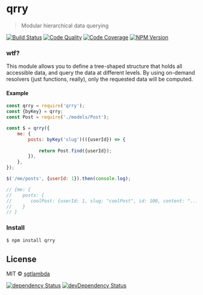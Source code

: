# qrry

> Modular hierarchical data querying

[![Build Status][travis-image]][travis-url]
[![Code Quality][codeclimate-image]][codeclimate-url]
[![Code Coverage][coveralls-image]][coveralls-url]
[![NPM Version][npm-image]][npm-url]

### wtf?

This module allows you to define a tree-shaped structure that holds all accessible data,
and query the data at different levels. By using on-demand resolvers (just functions, really),
only the requested data will be computed.

#### Example

```js
const qrry = require('qrry');
const {byKey} = qrry;
const Post = require('./models/Post');

const $ = qrry({
    me: {
        posts: byKey('slug')(({userId}) => {
            
            return Post.find({userId});
        }),
    },
});

$('/me/posts', {userId: 1}).then(console.log);

// {me: { 
//    posts: {
//       coolPost: {userId: 1, slug: "coolPost", id: 100, content: "..."}
//    }
// }

```

### Install

```bash
$ npm install qrry
```

## License

MIT © [sgtlambda](http://github.com/sgtlambda)

[![dependency Status][david-image]][david-url]
[![devDependency Status][david-dev-image]][david-dev-url]

[travis-image]: https://img.shields.io/travis/launchdeckio/qrry.svg?style=flat-square
[travis-url]: https://travis-ci.org/launchdeckio/qrry

[codeclimate-image]: https://img.shields.io/codeclimate/github/launchdeckio/qrry.svg?style=flat-square
[codeclimate-url]: https://codeclimate.com/github/launchdeckio/qrry

[david-image]: https://img.shields.io/david/launchdeckio/qrry.svg?style=flat-square
[david-url]: https://david-dm.org/launchdeckio/qrry

[david-dev-image]: https://img.shields.io/david/dev/launchdeckio/qrry.svg?style=flat-square
[david-dev-url]: https://david-dm.org/launchdeckio/qrry#info=devDependencies

[coveralls-image]: https://img.shields.io/coveralls/launchdeckio/qrry.svg?style=flat-square
[coveralls-url]: https://coveralls.io/r/launchdeckio/qrry

[npm-image]: https://img.shields.io/npm/v/qrry.svg?style=flat-square
[npm-url]: https://www.npmjs.com/package/qrry